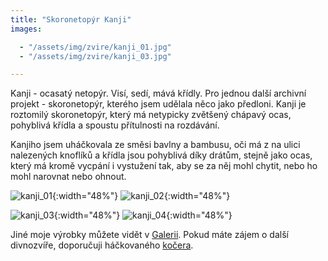 ```yaml
---
title: "Skoronetopýr Kanji"
images:

  - "/assets/img/zvire/kanji_01.jpg"
  - "/assets/img/zvire/kanji_03.jpg"

---
```


Kanji - ocasatý netopýr. Visí, sedí, mává křídly. 
Pro jednou další archivní projekt - skoronetopýr, kterého jsem udělala něco jako předloni. Kanji je roztomilý skoronetopýr, který má netypicky zvětšený chápavý ocas, pohyblivá křídla a spoustu přítulnosti na rozdávání. 

Kanjiho jsem uháčkovala ze směsi bavlny a bambusu, oči má z na ulici nalezených knoflíků a křídla jsou pohyblivá díky drátům, stejně jako ocas, který má kromě vycpání i vystužení tak, aby se za něj mohl chytit, nebo ho mohl narovnat nebo ohnout. 

![kanji_01](/assets/img/zvire/kanji_01.jpg){:width="48%"} ![kanji_02](/assets/img/zvire/kanji_02.jpg){:width="48%"}

![kanji_03](/assets/img/zvire/kanji_03.jpg){:width="48%"} ![kanji_04](/assets/img/zvire/kanji_04.jpg){:width="48%"}

Jiné moje výrobky můžete vidět v [Galerii](/galerie/). Pokud máte zájem o další divnozvíře, doporučuji háčkovaného [kočera](https://matcha1309.github.io/Copak-je-to-za-zvire/).
